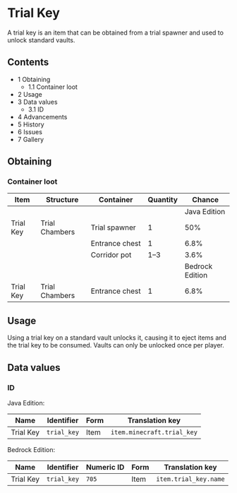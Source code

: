 # Trial Key
A trial key is an item that can be obtained from a trial spawner and used to unlock standard vaults.

## Contents
- 1 Obtaining
	- 1.1 Container loot
- 2 Usage
- 3 Data values
	- 3.1 ID
- 4 Advancements
- 5 History
- 6 Issues
- 7 Gallery

## Obtaining
### Container loot
| Item      | Structure      | Container      | Quantity | Chance          |
|-----------|----------------|----------------|----------|-----------------|
|           |                |                |          | Java Edition    |
| Trial Key | Trial Chambers | Trial spawner  | 1        | 50%             |
|           |                | Entrance chest | 1        | 6.8%            |
|           |                | Corridor pot   | 1–3      | 3.6%            |
|           |                |                |          | Bedrock Edition |
| Trial Key | Trial Chambers | Entrance chest | 1        | 6.8%            |

## Usage
Using a trial key on a standard vault unlocks it, causing it to eject items and the trial key to be consumed. Vaults can only be unlocked once per player.

## Data values
### ID
Java Edition:

| Name      | Identifier  | Form | Translation key            |
|-----------|-------------|------|----------------------------|
| Trial Key | `trial_key` | Item | `item.minecraft.trial_key` |

Bedrock Edition:

| Name      | Identifier  | Numeric ID | Form | Translation key       |
|-----------|-------------|------------|------|-----------------------|
| Trial Key | `trial_key` | `705`      | Item | `item.trial_key.name` |


